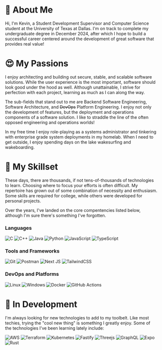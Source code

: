 # 🤵 About Me
Hi, I'm Kevin, a Student Development Supervisor and Computer Science student at the University of Texas at Dallas. I'm on track to complete my undergraduate degree in December 2024, after which I hope to build a successful career centered around the development of great software that provides real value!

# 😍 My Passions
I enjoy architecting and building out secure, stable, and scalable software solutions. While the user experience is the most important, software should look good under the hood as well. Although unattainable, I strive for perfection with each project, learning as much as I can along the way.

The sub-fields that stand out to me are Backend Software Engineering, Software Architecture, and ~~DevOps~~ Platform Engineering. I enjoy not only the development of features, but the deployment and operations components of a software solution. I like to straddle the line of the often opposed engineering and operations worlds!

In my free time I enjoy role-playing as a systems administrator and tinkering with enterprise grade system deployments in my homelab. When I need to get outside, I enjoy spending days on the lake wakesurfing and wakeboarding.

# 💪 My Skillset
These days, there are thousands, if not tens-of-thousands of technologies to learn. Choosing where to focus your efforts is often difficult. My repertoire has grown out of some combination of necessity and enthusiasm. Some skills are required for college, while others were developed for personal projects. 

Over the years, I've landed on the core compentencies listed below, although I'm sure there's something I've forgotten.

### Languages
![C](https://img.shields.io/badge/c-%2300599C.svg?style=for-the-badge&logo=c&logoColor=white)
![C++](https://img.shields.io/badge/c++-%2300599C.svg?style=for-the-badge&logo=c%2B%2B&logoColor=white)
![Java](https://img.shields.io/badge/java-%23ED8B00.svg?style=for-the-badge&logo=openjdk&logoColor=white)
![Python](https://img.shields.io/badge/python-3670A0?style=for-the-badge&logo=python&logoColor=ffdd54)
![JavaScript](https://img.shields.io/badge/javascript-%23323330.svg?style=for-the-badge&logo=javascript&logoColor=%23F7DF1E)
![TypeScript](https://img.shields.io/badge/typescript-%23007ACC.svg?style=for-the-badge&logo=typescript&logoColor=white)

### Tools and Frameworks
![Git](https://img.shields.io/badge/git-%23F05033.svg?style=for-the-badge&logo=git&logoColor=white)
![Postman](https://img.shields.io/badge/Postman-FF6C37?style=for-the-badge&logo=postman&logoColor=white)
![Next JS](https://img.shields.io/badge/Next-black?style=for-the-badge&logo=next.js&logoColor=white)
![TailwindCSS](https://img.shields.io/badge/tailwindcss-%2338B2AC.svg?style=for-the-badge&logo=tailwind-css&logoColor=white)

### DevOps and Platforms
![Linux](https://img.shields.io/badge/Linux-FCC624?style=for-the-badge&logo=linux&logoColor=black)
![Windows](https://img.shields.io/badge/Windows-0078D6?style=for-the-badge&logo=windows&logoColor=white)
![Docker](https://img.shields.io/badge/docker-%230db7ed.svg?style=for-the-badge&logo=docker&logoColor=white)
![GitHub Actions](https://img.shields.io/badge/github%20actions-%232671E5.svg?style=for-the-badge&logo=githubactions&logoColor=white)

# 🚧 In Development
I'm always looking for new technologies to add to my toolbelt. Like most techies, trying the "cool new thing" is something I greatly enjoy. Some of the technologies I've been learning lately include:

![AWS](https://img.shields.io/badge/AWS-%23FF9900.svg?style=for-the-badge&logo=amazon-aws&logoColor=white)
![Terraform](https://img.shields.io/badge/terraform-%235835CC.svg?style=for-the-badge&logo=terraform&logoColor=white)
![Kubernetes](https://img.shields.io/badge/kubernetes-%23326ce5.svg?style=for-the-badge&logo=kubernetes&logoColor=white)
![Fastify](https://img.shields.io/badge/fastify-%23000000.svg?style=for-the-badge&logo=fastify&logoColor=white)
![Threejs](https://img.shields.io/badge/threejs-black?style=for-the-badge&logo=three.js&logoColor=white)
![GraphQL](https://img.shields.io/badge/-GraphQL-E10098?style=for-the-badge&logo=graphql&logoColor=white)
![Expo](https://img.shields.io/badge/expo-1C1E24?style=for-the-badge&logo=expo&logoColor=#D04A37)
![Rust](https://img.shields.io/badge/rust-%23000000.svg?style=for-the-badge&logo=rust&logoColor=white)
